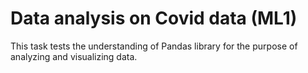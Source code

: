 # Data analysis on Covid data (ML1)
This task tests the understanding of Pandas library for the purpose of analyzing and visualizing data. 
